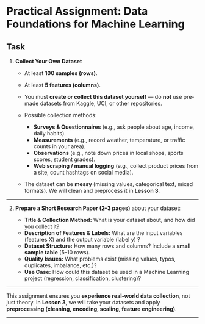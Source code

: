 # Practical Assignment: Data Foundations for Machine Learning

## Task

1. **Collect Your Own Dataset**

   - At least **100 samples (rows)**.

   - At least **5 features (columns)**.

   - You must **create or collect this dataset yourself** — do **not** use pre-made datasets from Kaggle, UCI, or other repositories.

   - Possible collection methods:

     - **Surveys & Questionnaires** (e.g., ask people about age, income, daily habits).
     - **Measurements** (e.g., record weather, temperature, or traffic counts in your area).
     - **Observations** (e.g., note down prices in local shops, sports scores, student grades).
     - **Web scraping / manual logging** (e.g., collect product prices from a site, count hashtags on social media).

   - The dataset can be **messy** (missing values, categorical text, mixed formats). We will clean and preprocess it in **Lesson 3**.

---

2. **Prepare a Short Research Paper (2–3 pages)** about your dataset:

   - **Title & Collection Method:** What is your dataset about, and how did you collect it?
   - **Description of Features & Labels:** What are the input variables (features X) and the output variable (label y) ?
   - **Dataset Structure:** How many rows and columns? Include a **small sample table** (5–10 rows).
   - **Quality Issues:** What problems exist (missing values, typos, duplicates, imbalance, etc.)?
   - **Use Case:** How could this dataset be used in a Machine Learning project (regression, classification, clustering)?

---

This assignment ensures you **experience real-world data collection**, not just theory.
In **Lesson 3**, we will take your datasets and apply **preprocessing (cleaning, encoding, scaling, feature engineering)**.

---